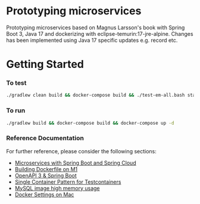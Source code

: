 # Prototyping microservices
Prototyping microservices based on Magnus Larsson's book with Spring Boot 3, Java 17 and dockerizing with eclipse-temurin:17-jre-alpine.
Changes has been implemented using Java 17 specific updates e.g. record etc.

# Getting Started
### To test
```bash
./gradlew clean build && docker-compose build && ./test-em-all.bash start stop
```
### To run
```bash
./gradlew build && docker-compose build && docker-compose up -d
```

### Reference Documentation
For further reference, please consider the following sections:

* [Microservices with Spring Boot and Spring Cloud](https://www.amazon.com/Microservices-Spring-Boot-Cloud-microservices/dp/1801072973)
* [Building Dockerfile on M1](https://stackoverflow.com/questions/68984133/error-failed-to-solve-with-frontend-dockerfile-v0-failed-to-create-llb-defini)
* [OpenAPI 3 & Spring Boot](https://springdoc.org)
* [Single Container Pattern for Testcontainers](https://java.testcontainers.org/test_framework_integration/manual_lifecycle_control/#singleton-containers)
* [MySQL image high memory usage](https://github.com/docker-library/mysql/issues/579)
* [Docker Settings on Mac](https://docs.docker.com/desktop/settings/mac/)



